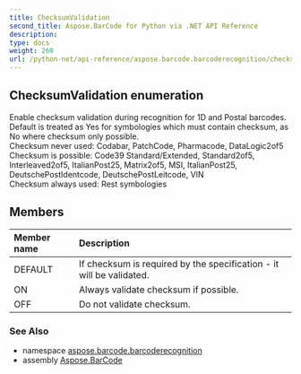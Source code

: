 ```yaml
---
title: ChecksumValidation
second_title: Aspose.BarCode for Python via .NET API Reference
description: 
type: docs
weight: 260
url: /python-net/api-reference/aspose.barcode.barcoderecognition/checksumvalidation/
---
```


## ChecksumValidation enumeration

Enable checksum validation during recognition for 1D and Postal barcodes.<br/>        Default is treated as Yes for symbologies which must contain checksum, as No where checksum only possible.<br/>        Checksum never used: Codabar, PatchCode, Pharmacode, DataLogic2of5<br/>        Checksum is possible: Code39 Standard/Extended, Standard2of5, Interleaved2of5, ItalianPost25, Matrix2of5, MSI, ItalianPost25, DeutschePostIdentcode, DeutschePostLeitcode, VIN<br/>        Checksum always used: Rest symbologies

## Members
| Member name | Description |
| :- | :- |
|DEFAULT|If checksum is required by the specification - it will be validated.|
|ON|Always validate checksum if possible.|
|OFF|Do not validate checksum.|

### See Also

* namespace [aspose.barcode.barcoderecognition](/barcode/python-net/api-reference/aspose.barcode.barcoderecognition/)
* assembly [Aspose.BarCode](/barcode/python-net/api-reference/)

